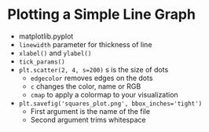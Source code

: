 # Plotting a Simple Line Graph

* matplotlib.pyplot
* `linewidth` parameter for thickness of line
* `xlabel()` and `ylabel()`
* `tick_params()`
* `plt.scatter(2, 4, s=200)` s is the size of dots
    * `edgecolor` removes edges on the dots
    * `c` changes the color, name or RGB
    * `cmap` to apply a colormap to your visualization
* `plt.savefig('squares_plot.png', bbox_inches='tight')`
    * First argument is the name of the file
    * Second argument trims whitespace